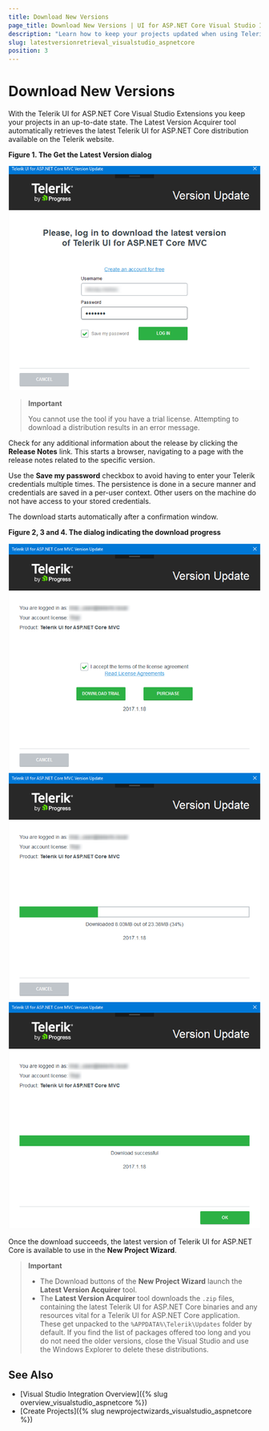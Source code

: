 ```yaml
---
title: Download New Versions
page_title: Download New Versions | UI for ASP.NET Core Visual Studio Integration
description: "Learn how to keep your projects updated when using Telerik UI for ASP.NET Core."
slug: latestversionretrieval_visualstudio_aspnetcore
position: 3
---
```


# Download New Versions

With the Telerik UI for ASP.NET Core Visual Studio Extensions you keep your projects in an up-to-date state. The Latest Version Acquirer tool automatically retrieves the latest Telerik UI for ASP.NET Core distribution available on the Telerik website.

**Figure 1. The Get the Latest Version dialog**

![Get latest version](images/lva1.png)

> **Important**
>
> You cannot use the tool if you have a trial license. Attempting to download a distribution results in an error message.

Check for any additional information about the release by clicking the **Release Notes** link. This starts a browser, navigating to a page with the release notes related to the specific version.

Use the **Save my password** checkbox to avoid having to enter your Telerik credentials multiple times. The persistence is done in a secure manner and credentials are saved in a per-user context. Other users on the machine do not have access to your stored credentials.

The download starts automatically after a confirmation window.

**Figure 2, 3 and 4. The dialog indicating the download progress**

![Get latest version](images/lva2.png)
![Get latest version](images/lva3.png)
![Get latest version](images/lva4.png)

Once the download succeeds, the latest version of Telerik UI for ASP.NET Core is available to use in the **New Project Wizard**.

> **Important**
> * The Download buttons of the **New Project Wizard** launch the **Latest Version Acquirer** tool.
> * The **Latest Version Acquirer** tool downloads the `.zip` files, containing the latest Telerik UI for ASP.NET Core binaries and any resources vital for a Telerik UI for ASP.NET Core application. These get unpacked to the `%APPDATA%\Telerik\Updates` folder by default. If you find the list of packages offered too long and you do not need the older versions, close the Visual Studio and use the Windows Explorer to delete these distributions.

## See Also

* [Visual Studio Integration Overview]({% slug overview_visualstudio_aspnetcore %})
* [Create Projects]({% slug newprojectwizards_visualstudio_aspnetcore %})
